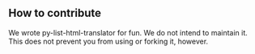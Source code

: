 ## How to contribute

We wrote py-list-html-translator for fun.  We do not intend to maintain it.  This does not prevent you from using or forking it, however.
